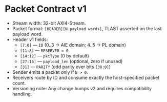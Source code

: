 # Packet Contract v1

- Stream width: 32-bit AXI4-Stream.
- Packet format: `[HEADER][N payload words]`, TLAST asserted on the last payload word.
- Header v1 fields:
  - `[7:0]` — `ID` (0..3 → AIE domain; 4..5 → PL domain)
  - `[11:8]` — `RESERVED = 0`
  - `[14:12]` — `pktType` (0 by default)
  - `[27:16]` — `payload_len` (optional, zero if unused)
  - `[31]` — `PARITY` (odd parity over bits `[30:0]`)
- Sender emits a packet only if `N > 0`.
- Receivers route by ID and consume exactly the host-specified packet count.
- Versioning note: Any change bumps v2 and requires compatibility handling.
